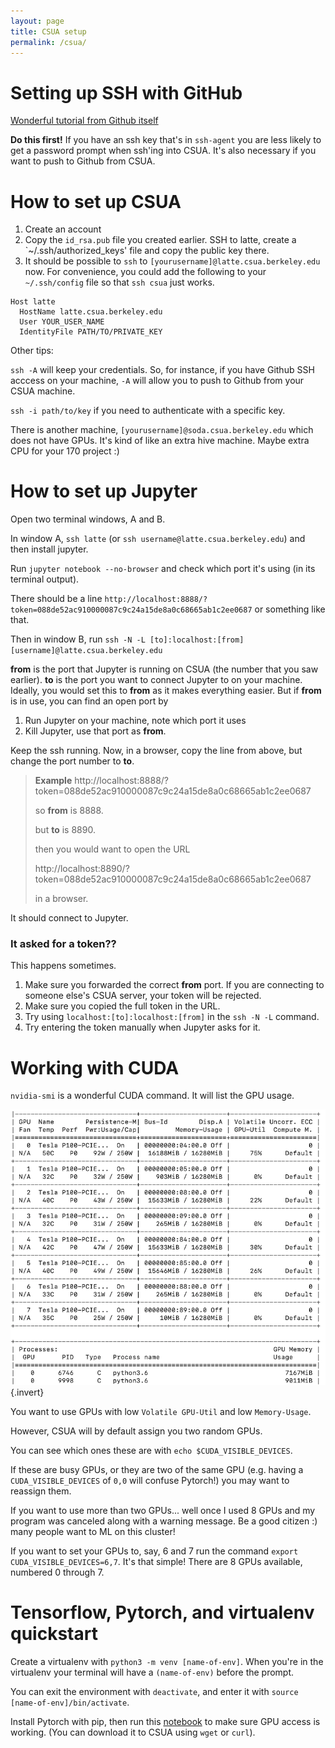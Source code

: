 ```yaml
---
layout: page
title: CSUA setup
permalink: /csua/
---
```


# Setting up SSH with GitHub

[Wonderful tutorial from Github itself](https://help.github.com/en/github/authenticating-to-github/connecting-to-github-with-ssh)

**Do this first!** If you have an ssh key that's in `ssh-agent` you are less likely to get a password prompt when ssh'ing into CSUA. It's also necessary if you want to push to Github from CSUA.

# How to set up CSUA

1. Create an account
2. Copy the `id_rsa.pub` file you created earlier. SSH to latte, create a `~/.ssh/authorized_keys' file and copy the public key there.
4. It should be possible to `ssh` to `[yourusername]@latte.csua.berkeley.edu` now. For convenience, you could add the following to your `~/.ssh/config` file so that `ssh csua` just works.
```
Host latte
  HostName latte.csua.berkeley.edu
  User YOUR_USER_NAME
  IdentityFile PATH/TO/PRIVATE_KEY
```

Other tips:

`ssh -A` will keep your credentials. So, for instance, if you have Github SSH acccess on your machine, `-A` will allow you to push to Github from your CSUA machine.

`ssh -i path/to/key` if you need to authenticate with a specific key.

There is another machine, `[yourusername]@soda.csua.berkeley.edu` which does not have GPUs. It's kind of like an extra hive machine. Maybe extra CPU for your 170 project :)

# How to set up Jupyter 

Open two terminal windows, A and B.

In window A, `ssh latte` (or `ssh username@latte.csua.berkeley.edu`) and then install jupyter.

Run `jupyter notebook --no-browser` and check which port it's using (in its terminal output).

There should be a line `http://localhost:8888/?token=088de52ac910000087c9c24a15de8a0c68665ab1c2ee0687` or something like that.

Then in window B, run `ssh -N -L [to]:localhost:[from] [username]@latte.csua.berkeley.edu`

**from** is the port that Jupyter is running on CSUA (the number that you saw earlier).
**to** is the port you want to connect Jupyter to on your machine. Ideally, you would set this to **from** as it makes everything easier. But if **from** is in use, you can find an open port by 

  1. Run Jupyter on your machine, note which port it uses
  2. Kill Jupyter, use that port as **from**.

Keep the ssh running. Now, in a browser, copy the line from above, but change the port number to **to**.

> **Example**
> http://localhost:8888/?token=088de52ac910000087c9c24a15de8a0c68665ab1c2ee0687
> 
> so **from** is 8888.
>
> but **to** is 8890.
>
> then you would want to open the URL 
>
> http://localhost:8890/?token=088de52ac910000087c9c24a15de8a0c68665ab1c2ee0687
>
> in a browser.

It should connect to Jupyter.

### It asked for a token??

This happens sometimes.

1. Make sure you forwarded the correct **from** port. If you are connecting to someone else's CSUA server, your token will be rejected.
2. Make sure you copied the full token in the URL.
3. Try using `localhost:[to]:localhost:[from]` in the `ssh -N -L` command.
3. Try entering the token manually when Jupyter asks for it.

# Working with CUDA

`nvidia-smi` is a wonderful CUDA command. It will list the GPU usage.

![nvidia-smi output](resources/csua/nvidia-smi.png){.invert}

You want to use GPUs with low `Volatile GPU-Util` and low `Memory-Usage`.

However, CSUA will by default assign you two random GPUs.

You can see which ones these are with `echo $CUDA_VISIBLE_DEVICES`.

If these are busy GPUs, or they are two of the same GPU (e.g. having a `CUDA_VISIBLE_DEVICES` of `0,0` will confuse Pytorch!) you may want to reassign them.

If you want to use more than two GPUs... well once I used 8 GPUs and my program was canceled along with a warning message. Be a good citizen :) many people want to ML on this cluster!

If you want to set your GPUs to, say, 6 and 7 run the command `export CUDA_VISIBLE_DEVICES=6,7`. It's that simple! There are 8 GPUs available, numbered 0 through 7.

# Tensorflow, Pytorch, and virtualenv quickstart

Create a virtualenv with `python3 -m venv [name-of-env]`. When you're in the virtualenv your terminal will have a `(name-of-env)` before the prompt.

You can exit the environment with `deactivate`, and enter it with `source [name-of-env]/bin/activate`.

Install Pytorch with pip, then run this [notebook](resources/csua/test_gpu.ipynb) to make sure GPU access is working. (You can download it to CSUA using `wget` or `curl`).
